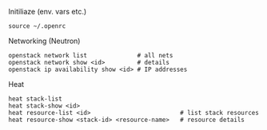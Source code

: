 Initiliaze (env. vars etc.)

```
source ~/.openrc
```

Networking (Neutron)

```
openstack network list              # all nets
openstack network show <id>         # details
openstack ip availability show <id> # IP addresses
```

Heat

```
heat stack-list
heat stack-show <id>
heat resource-list <id>                         # list stack resources
heat resource-show <stack-id> <resource-name>   # resource details
```
